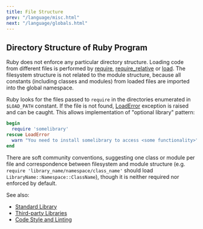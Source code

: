 ```yaml
---
title: File Structure
prev: "/language/misc.html"
next: "/language/globals.html"
---
```


## Directory Structure of Ruby Program[](#directory-structure-of-ruby-program)

Ruby does not enforce any particular directory structure. Loading code
from different files is performed by <a
href='https://ruby-doc.org/core-2.7.0/Kernel.html#method-i-require'
class='ruby-doc remote' target='_blank'>require</a>, <a
href='https://ruby-doc.org/core-2.7.0/Kernel.html#method-i-require_relative'
class='ruby-doc remote' target='_blank'>require\_relative</a> or <a
href='https://ruby-doc.org/core-2.7.0/Kernel.html#method-i-load'
class='ruby-doc remote' target='_blank'>load</a>. The filesystem
structure is not related to the module structure, because all constants
(including classes and modules) from loaded files are imported into the
global namespace.

Ruby looks for the files passed to `require` in the directories
enumerated in `$LOAD_PATH` constant. If the file is not found,
[LoadError](../builtin/exception/exception-classes.md#loaderror)
exception is raised and can be caught. This allows implementation of
"optional library" pattern:


```ruby
begin
  require 'somelibrary'
rescue LoadError
  warn "You need to install somelibrary to access <some functionality>"
end
```

There are soft community conventions, suggesting one class or module per
file and correspondence between filesystem and module structure (e.g.
`require 'library_name/namespace/class_name'` should load
`LibraryName::Namespace::ClassName`), though it is neither required nor
enforced by default.

See also:

* [Standard Library](../stdlib.md)
* [Third-party Libraries](../developing/libraries.md)
* [Code Style and Linting](../developing/code-style.md)

